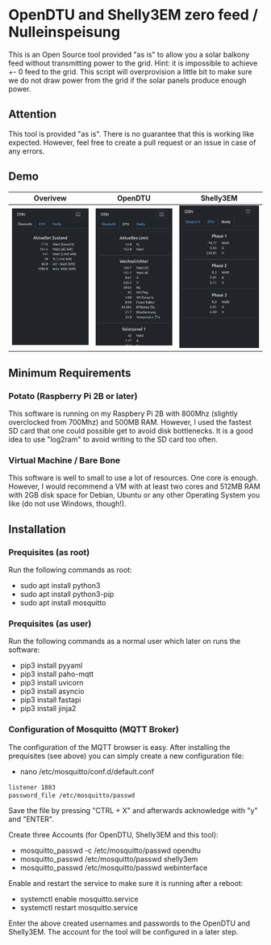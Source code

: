 # OpenDTU and Shelly3EM zero feed / Nulleinspeisung
This is an Open Source tool provided "as is" to allow you a solar balkony feed without transmitting power to the grid. Hint: it is impossible to achieve +- 0 feed to the grid. This script will overprovision a little bit to make sure we do not draw power from the grid if the solar panels produce enough power.

## Attention
This tool is provided "as is". There is no guarantee that this is working like expected. However, feel free to create a pull request or an issue in case of any errors.

## Demo
| Overivew | OpenDTU | Shelly3EM |
| ------------- | ------------- | ------------- |
| ![Mobile Overview](demo/overview_mobile.png)  | ![Mobile OpenDTU](demo/dtu_mobile.png)  | ![Mobile Shelly](demo/shelly_mobile.png)  |

## Minimum Requirements

### Potato (Raspberry Pi 2B or later)
This software is running on my Raspbery Pi 2B with 800Mhz (slightly overclocked from 700Mhz) and 500MB RAM. However, I used the fastest SD card that one could possible get to avoid disk bottlenecks. It is a good idea to use "log2ram" to avoid writing to the SD card too often.

### Virtual Machine / Bare Bone
This software is well to small to use a lot of resources. One core is enough. However, I would recommend a VM with at least two cores and 512MB RAM with 2GB disk space for Debian, Ubuntu or any other Operating System you like (do not use Windows, though!).

## Installation

### Prequisites (as root)
Run the following commands as root:
- sudo apt install python3
- sudo apt install python3-pip
- sudo apt install mosquitto

### Prequisites (as user)
Run the following commands as a normal user which later on runs the software:
- pip3 install pyyaml
- pip3 install paho-mqtt
- pip3 install uvicorn
- pip3 install asyncio
- pip3 install fastapi
- pip3 install jinja2

### Configuration of Mosquitto (MQTT Broker)
The configuration of the MQTT browser is easy. After installing the prequisites (see above) you can simply create a new configuration file:
- nano /etc/mosquitto/conf.d/default.conf

```
listener 1883
password_file /etc/mosquitto/passwd
```

Save the file by pressing "CTRL + X" and afterwards acknowledge with "y" and "ENTER".

Create three Accounts (for OpenDTU, Shelly3EM and this tool):

- mosquitto_passwd -c /etc/mosquitto/passwd opendtu
- mosquitto_passwd /etc/mosquitto/passwd shelly3em
- mosquitto_passwd /etc/mosquitto/passwd webinterface

Enable and restart the service to make sure it is running after a reboot:

- systemctl enable mosquitto.service
- systemctl restart mosquitto.service

Enter the above created usernames and passwords to the OpenDTU and Shelly3EM. The account for the tool will be configured in a later step.